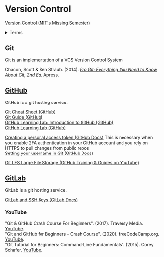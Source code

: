 # Version Control

[Version Control (MIT's Missing Semester)](https://missing.csail.mit.edu/2020/version-control/)<br>

<details><summary>Terms</summary>
- Git [Wiki](https://en.wikipedia.org/wiki/Git)<br>
- VC Version Control [Wiki](https://en.wikipedia.org/wiki/Version_control)<br>
</details>


## [Git](https://git-scm.com/doc)

Git is an implementation of a VCS Version Control System.

Chacon, Scott & Ben Straub. (2014). [_Pro Git: Everything You Need to Know About Git, 2nd Ed_](https://git-scm.com/book/en/v2). Apress.<br>



## [GitHub](https://docs.github.com/en)

GitHub is a git hosting service.<br>

[Git Cheat Sheet (GitHub)](https://training.github.com/downloads/github-git-cheat-sheet/)<br>
[Git Guide (GitHub)](https://github.com/git-guides/)<br>
[GitHub Learning Lab: Introduction to GitHub (GitHub)](https://lab.github.com/githubtraining/introduction-to-github)<br>
[GitHub Learning Lab (GitHub)](https://lab.github.com)<br>

[Creating a personal access token (GitHub Docs)](https://docs.github.com/en/github/authenticating-to-github/creating-a-personal-access-token) This is necessary when you enable 2FA authentication in your GitHub account and you rely on HTTPS to pull changes from public repos<br>
[Setting your username in Git (GitHub Docs)](https://docs.github.com/en/github/using-git/setting-your-username-in-git)<br>

[Git LFS Large File Storage (GitHub Training & Guides on YouTube)](https://www.youtube.com/watch?v=uLR1RNqJ1Mw)<br>



## [GitLab](https://docs.gitlab.com)

GitLab is a git hosting service.<br>

[GitLab and SSH Keys (GitLab Docs)](https://docs.gitlab.com/ee/ssh/README.html)<br>



### YouTube

"Git & GitHub Crash Course For Beginners". (2017). Traversy Media. [YouTube](https://www.youtube.com/watch?v=SWYqp7iY_Tc).<br>
"Git and GitHub for Beginners - Crash Course". (2020). freeCodeCamp.org. [YouTube](https://www.youtube.com/watch?v=RGOj5yH7evk).<br>
"Git Tutorial for Beginners: Command-Line Fundamentals". (2015). Corey Schafer. [YouTube](https://www.youtube.com/watch?v=HVsySz-h9r4).<br>
